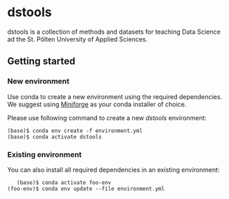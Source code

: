 # dstools
dstools is a collection of methods and datasets for teaching Data Science ad the St. Pölten University of Applied Sciences.

## Getting started

### New environment
Use conda to create a new environment using the required dependencies. We suggest using [Miniforge](https://github.com/conda-forge/miniforge) as your conda installer of choice.

Please use following command to create a new _dstools_ environment:

```shell
(base)$ conda env create -f environment.yml
(base)$ conda activate dstools
```

### Existing environment
You can also install all required dependencies in an existing environment:

```shell
   (base)$ conda activate foo-env
(foo-env)$ conda env update --file environment.yml
```
